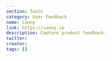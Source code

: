 ```yaml
---
section: Tools
category: User Feedback
name: Canny
link: https://canny.io
description: Capture product feedback.
twitter:
creator:
tags: []
---
```

